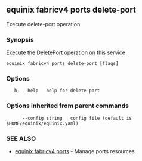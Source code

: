 ## equinix fabricv4 ports delete-port

Execute delete-port operation

### Synopsis

Execute the DeletePort operation on this service

```
equinix fabricv4 ports delete-port [flags]
```

### Options

```
  -h, --help   help for delete-port
```

### Options inherited from parent commands

```
      --config string   config file (default is $HOME/equinix/equinix.yaml)
```

### SEE ALSO

* [equinix fabricv4 ports](equinix_fabricv4_ports.md)	 - Manage ports resources

